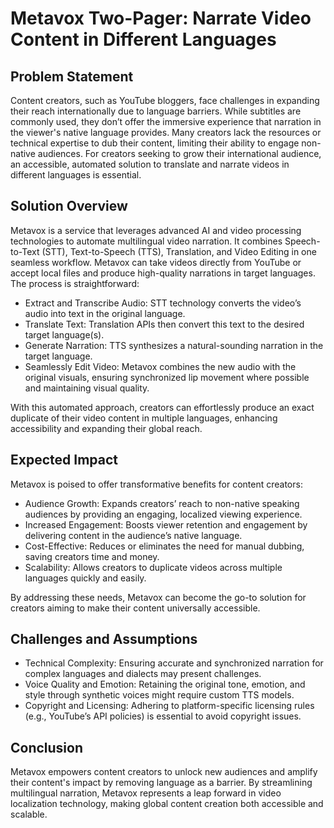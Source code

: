 # Metavox Two-Pager: Narrate Video Content in Different Languages
## Problem Statement
Content creators, such as YouTube bloggers, face challenges in expanding their reach internationally due to language barriers. While subtitles are commonly used, they don’t offer the immersive experience that narration in the viewer's native language provides. Many creators lack the resources or technical expertise to dub their content, limiting their ability to engage non-native audiences. For creators seeking to grow their international audience, an accessible, automated solution to translate and narrate videos in different languages is essential.

## Solution Overview
Metavox is a service that leverages advanced AI and video processing technologies to automate multilingual video narration. It combines Speech-to-Text (STT), Text-to-Speech (TTS), Translation, and Video Editing in one seamless workflow. Metavox can take videos directly from YouTube or accept local files and produce high-quality narrations in target languages. The process is straightforward:
- Extract and Transcribe Audio: STT technology converts the video’s audio into text in the original language.
- Translate Text: Translation APIs then convert this text to the desired target language(s).
- Generate Narration: TTS synthesizes a natural-sounding narration in the target language.
- Seamlessly Edit Video: Metavox combines the new audio with the original visuals, ensuring synchronized lip movement where possible and maintaining visual quality.

With this automated approach, creators can effortlessly produce an exact duplicate of their video content in multiple languages, enhancing accessibility and expanding their global reach.

## Expected Impact
Metavox is poised to offer transformative benefits for content creators:

- Audience Growth: Expands creators’ reach to non-native speaking audiences by providing an engaging, localized viewing experience.
- Increased Engagement: Boosts viewer retention and engagement by delivering content in the audience’s native language.
- Cost-Effective: Reduces or eliminates the need for manual dubbing, saving creators time and money.
- Scalability: Allows creators to duplicate videos across multiple languages quickly and easily.

By addressing these needs, Metavox can become the go-to solution for creators aiming to make their content universally accessible.

## Challenges and Assumptions
- Technical Complexity: Ensuring accurate and synchronized narration for complex languages and dialects may present challenges.
- Voice Quality and Emotion: Retaining the original tone, emotion, and style through synthetic voices might require custom TTS models.
- Copyright and Licensing: Adhering to platform-specific licensing rules (e.g., YouTube’s API policies) is essential to avoid copyright issues.

## Conclusion
Metavox empowers content creators to unlock new audiences and amplify their content's impact by removing language as a barrier. By streamlining multilingual narration, Metavox represents a leap forward in video localization technology, making global content creation both accessible and scalable.